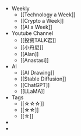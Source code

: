- Weekly
	- [[Technology a Week]]
	- [[Crypto a Week]]
	- [[AI a Week]]
- Youtube Channel
	- [[投资TALK君]]
	- [[小丹尼]]
	- [[Alan]]
	- [[Anastasi]]
- AI
	- [[AI Drawing]]
	- [[Stable Diffusion]]
	- [[ChatGPT]]
	- [[LLaMA]]
- Tags
	- [[☆☆☆]]
	- [[☆☆]]
	- [[☆]]
-
-